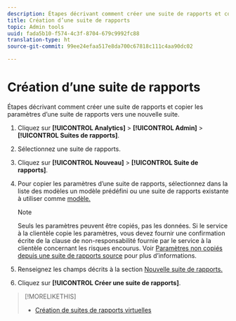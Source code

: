 ```yaml
---
description: Étapes décrivant comment créer une suite de rapports et copier les paramètres d’une suite de rapports vers une nouvelle suite.
title: Création d’une suite de rapports
topic: Admin tools
uuid: fada5b10-f574-4c3f-8704-679c9992fc88
translation-type: ht
source-git-commit: 99ee24efaa517e8da700c67818c111c4aa90dc02

---
```



# Création d’une suite de rapports

Étapes décrivant comment créer une suite de rapports et copier les paramètres d’une suite de rapports vers une nouvelle suite.

1. Cliquez sur **[!UICONTROL Analytics]** > **[!UICONTROL Admin]** > **[!UICONTROL Suites de rapports]**.
1. Sélectionnez une suite de rapports.
1. Cliquez sur **[!UICONTROL Nouveau]** > **[!UICONTROL Suite de rapports]**.
1. Pour copier les paramètres d’une suite de rapports, sélectionnez dans la liste des modèles un modèle prédéfini ou une suite de rapports existante à utiliser comme [modèle.](/help/admin/c-manage-report-suites/c-report-suite-templates/report-suite-templates.md)

   >[!NOTE]
   >
   >Seuls les paramètres peuvent être copiés, pas les données. Si le service à la clientèle copie les paramètres, vous devez fournir une confirmation écrite de la clause de non-responsabilité fournie par le service à la clientèle concernant les risques encourus. Voir [Paramètres non copiés depuis une suite de rapports source](/help/admin/c-manage-report-suites/c-new-report-suite/settings-not-copied-from-rs.md) pour plus d’informations.

1. Renseignez les champs décrits à la section [Nouvelle suite de rapports.](/help/admin/c-manage-report-suites/c-new-report-suite/new-report-suite.md)
1. Cliquez sur **[!UICONTROL Créer une suite de rapports]**.

>[!MORELIKETHIS]
>
>* [Création de suites de rapports virtuelles](/help/components/vrs/c-workflow-vrs/vrs-create.md)


